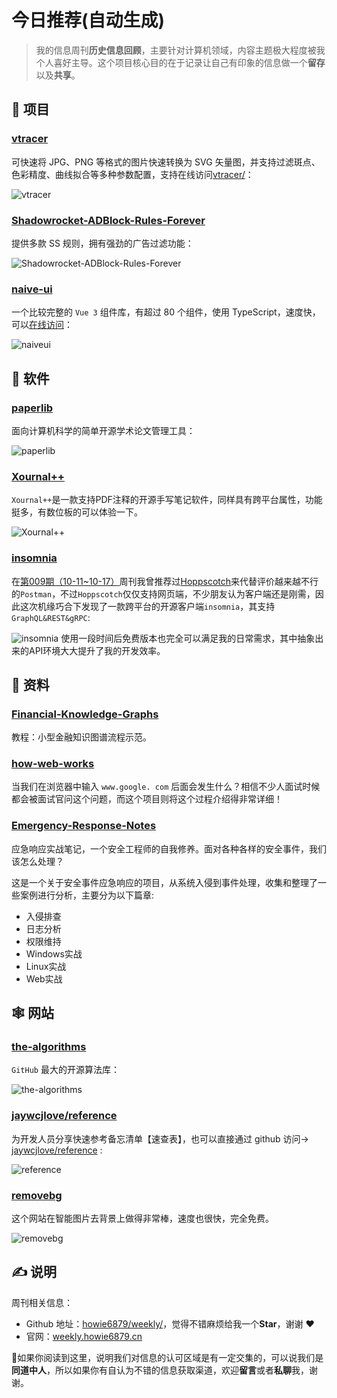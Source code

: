 # 今日推荐(自动生成)

> 我的信息周刊**历史信息回顾**，主要针对计算机领域，内容主题极大程度被我个人喜好主导。这个项目核心目的在于记录让自己有印象的信息做一个**留存**以及**共享**。


## 🎯 项目 

### [vtracer](https://github.com/visioncortex/vtracer)

可快速将 JPG、PNG 等格式的图片快速转换为 SVG 矢量图，并支持过滤斑点、色彩精度、曲线拟合等多种参数配置，支持在线访问[vtracer/](https://www.visioncortex.org/vtracer/)：

![vtracer](https://img.turingark.com/uPic/y9m1F5.jpg) 

### [Shadowrocket-ADBlock-Rules-Forever](https://github.com/Johnshall/Shadowrocket-ADBlock-Rules-Forever)

提供多款 SS 规则，拥有强劲的广告过滤功能：

![Shadowrocket-ADBlock-Rules-Forever](https://images-1252557999.file.myqcloud.com/uPic/Shadowrocket-ADBlock-Rules-Forever.png) 

### [naive-ui](https://github.com/tusen-ai/naive-ui)

一个比较完整的 `Vue 3` 组件库，有超过 80 个组件，使用 TypeScript，速度快，可以[在线访问](https://www.naiveui.com/)：

![naiveui](https://images-1252557999.file.myqcloud.com/uPic/naiveui.jpg) 

## 🤖 软件 

### [paperlib](https://github.com/GeoffreyChen777/paperlib)

面向计算机科学的简单开源学术论文管理工具：

![paperlib](https://images-1252557999.file.myqcloud.com/uPic/paperlib.png) 

### [Xournal++](https://github.com/xournalpp/xournalpp)

`Xournal++`是一款支持PDF注释的开源手写笔记软件，同样具有跨平台属性，功能挺多，有数位板的可以体验一下。

![Xournal++](https://img.turingark.com/uPic/2DWaXR.jpg) 

### [insomnia](https://github.com/Kong/insomnia)

在[第009期（10-11~10-17）](https://weekly.howie6879.cn/2021/10-11~10-17.%E6%88%91%E7%9A%84%E5%91%A8%E5%88%8A%EF%BC%88%E7%AC%AC009%E6%9C%9F%EF%BC%89.html)周刊我曾推荐过[Hoppscotch](https://github.com/hoppscotch/hoppscotch)来代替评价越来越不行的`Postman`，不过`Hoppscotch`仅仅支持网页端，不少朋友认为客户端还是刚需，因此这次机缘巧合下发现了一款跨平台的开源客户端`insomnia`，其支持`GraphQL&REST&gRPC`:

![insomnia](https://img.turingark.com/uPic/insomnia.png)
使用一段时间后免费版本也完全可以满足我的日常需求，其中抽象出来的API环境大大提升了我的开发效率。 

## 👀 资料 

### [Financial-Knowledge-Graphs](https://github.com/jm199504/Financial-Knowledge-Graphs)

教程：小型金融知识图谱流程示范。 

### [how-web-works](https://github.com/vasanthk/how-web-works)

当我们在浏览器中输入 `www.google. com` 后面会发生什么？相信不少人面试时候都会被面试官问这个问题，而这个项目则将这个过程介绍得非常详细！ 

### [Emergency-Response-Notes](https://github.com/Bypass007/Emergency-Response-Notes)

应急响应实战笔记，一个安全工程师的自我修养。面对各种各样的安全事件，我们该怎么处理？

这是一个关于安全事件应急响应的项目，从系统入侵到事件处理，收集和整理了一些案例进行分析，主要分为以下篇章:

- 入侵排查
- 日志分析
- 权限维持
- Windows实战
- Linux实战
- Web实战 

## 🕸 网站 

### [the-algorithms](https://the-algorithms.com/zh_Hans)

`GitHub` 最大的开源算法库：

![the-algorithms](https://images-1252557999.file.myqcloud.com/uPic/the-algorithms.jpg) 

### [jaywcjlove/reference](https://wangchujiang.com/reference/)

为开发人员分享快速参考备忘清单【速查表】，也可以直接通过 github 访问-> [jaywcjlove/reference](https://github.com/jaywcjlove/reference) :

![reference](https://images-1252557999.file.myqcloud.com/uPic/reference.png) 

### [removebg](https://www.remove.bg/zh)

这个网站在智能图片去背景上做得非常棒，速度也很快，完全免费。

![removebg](https://img.turingark.com/uPic/TW1uwy.png) 

## ✍️ 说明

周刊相关信息：

- Github 地址：[howie6879/weekly/](https://github.com/howie6879/weekly/)，觉得不错麻烦给我一个**Star**，谢谢 ❤️
- 官网：[weekly.howie6879.cn](https://weekly.howie6879.cn/)

🙌如果你阅读到这里，说明我们对信息的认可区域是有一定交集的，可以说我们是**同道中人**，所以如果你有自认为不错的信息获取渠道，欢迎**留言**或者**私聊**我，谢谢。
